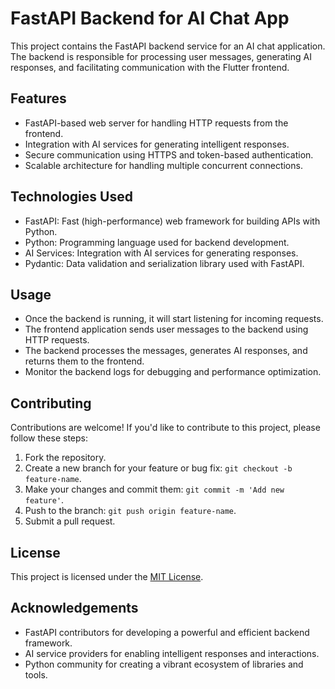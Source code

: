 # FastAPI Backend for AI Chat App

This project contains the FastAPI backend service for an AI chat application. The backend is responsible for processing user messages, generating AI responses, and facilitating communication with the Flutter frontend.

## Features

- FastAPI-based web server for handling HTTP requests from the frontend.
- Integration with AI services for generating intelligent responses.
- Secure communication using HTTPS and token-based authentication.
- Scalable architecture for handling multiple concurrent connections.

## Technologies Used

- FastAPI: Fast (high-performance) web framework for building APIs with Python.
- Python: Programming language used for backend development.
- AI Services: Integration with AI services for generating responses.
- Pydantic: Data validation and serialization library used with FastAPI.

## Usage

- Once the backend is running, it will start listening for incoming requests.
- The frontend application sends user messages to the backend using HTTP requests.
- The backend processes the messages, generates AI responses, and returns them to the frontend.
- Monitor the backend logs for debugging and performance optimization.

## Contributing

Contributions are welcome! If you'd like to contribute to this project, please follow these steps:

1. Fork the repository.
2. Create a new branch for your feature or bug fix: `git checkout -b feature-name`.
3. Make your changes and commit them: `git commit -m 'Add new feature'`.
4. Push to the branch: `git push origin feature-name`.
5. Submit a pull request.

## License

This project is licensed under the [MIT License](LICENSE).

## Acknowledgements

- FastAPI contributors for developing a powerful and efficient backend framework.
- AI service providers for enabling intelligent responses and interactions.
- Python community for creating a vibrant ecosystem of libraries and tools.

